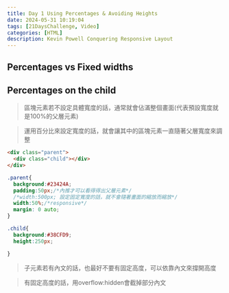 ```yaml
---
title: Day 1 Using Percentages & Avoiding Heights
date: 2024-05-31 10:19:04
tags: [21DaysChallenge, Video]
categories: [HTML]
description: Kevin Powell Conquering Responsive Layout
---
```

## Percentages vs Fixed widths
## Percentages on the child

>區塊元素若不設定具體寬度的話，通常就會佔滿整個畫面(代表預設寬度就是100%的父層元素)

>運用百分比來設定寬度的話，就會讓其中的區塊元素一直隨著父層寬度來調整

```html
<div class="parent">
  <div class="child"></div>
</div>
```
```css
.parent{
  background:#23424A;
  padding:50px;/*內推才可以看得得出父層元素*/
  /*width:500px; 設定固定寬度的話，就不會隨著畫面的縮放而縮放*/
  width:50%;/*responsive*/
  margin: 0 auto;
}

.child{
  background:#38CFD9;
  height:250px;

}
```
>子元素若有內文的話，也最好不要有固定高度，可以依靠內文來撐開高度

>有固定高度的話，用overflow:hidden會截掉部分內文


